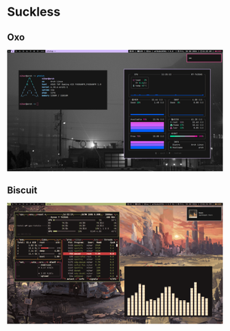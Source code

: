 # Suckless 

## Oxo
![oxo](https://github.com/niharPat/dwm_dots/blob/main/assets/oxo_ss.png?raw=true)

## Biscuit
![biscuit](https://github.com/niharPat/dwm_dots/blob/main/assets/biscuit_ss.png?raw=true)


